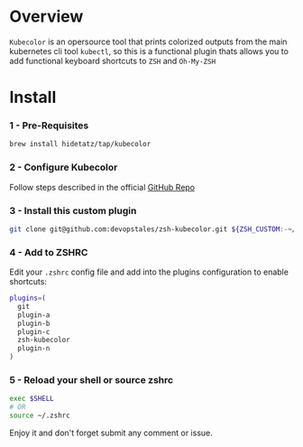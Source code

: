# Overview

`Kubecolor` is an opersource tool that prints colorized outputs from the main kubernetes cli tool `kubectl`, so this is a functional plugin thats allows you to add functional keyboard shortcuts to `ZSH` and `Oh-My-ZSH`
# Install

### 1 - Pre-Requisites
```bash
brew install hidetatz/tap/kubecolor
```
### 2 - Configure Kubecolor

Follow steps described in the official [GitHub Repo](https://github.com/hidetatz/kubecolor)

### 3 - Install this custom plugin

```bash
git clone git@github.com:devopstales/zsh-kubecolor.git ${ZSH_CUSTOM:-~/.oh-my-zsh/custom}/plugins/zsh-kubecolor
```

### 4 - Add to ZSHRC

Edit your `.zshrc` config file  and add into the plugins configuration to enable shortcuts:

```bash
plugins=(
  git
  plugin-a
  plugin-b
  plugin-c
  zsh-kubecolor
  plugin-n
)
```

### 5 - Reload your shell or source zshrc
```bash
exec $SHELL
# OR
source ~/.zshrc
```

Enjoy it and don't forget submit any comment or issue.
